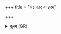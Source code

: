 +++
title = "०३ एतद् वा इदम्"

+++
<details><summary>मूलम् (GR)</summary>

एतद् वा इदं सर्वं यद् एतानि त्रीणि ।  
विश्वानरो वैश्वानरो विश्वाषाट् ॥
</details>